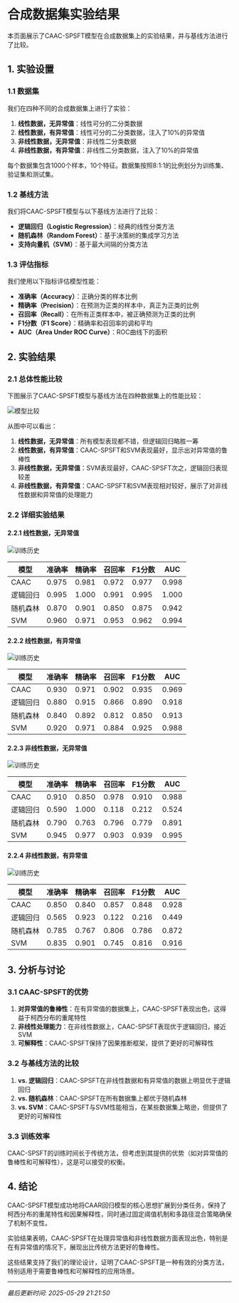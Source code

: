 # 合成数据集实验结果

本页面展示了CAAC-SPSFT模型在合成数据集上的实验结果，并与基线方法进行了比较。

## 1. 实验设置

### 1.1 数据集

我们在四种不同的合成数据集上进行了实验：

1. **线性数据，无异常值**：线性可分的二分类数据
2. **线性数据，有异常值**：线性可分的二分类数据，注入了10%的异常值
3. **非线性数据，无异常值**：非线性二分类数据
4. **非线性数据，有异常值**：非线性二分类数据，注入了10%的异常值

每个数据集包含1000个样本，10个特征。数据集按照8:1:1的比例划分为训练集、验证集和测试集。

### 1.2 基线方法

我们将CAAC-SPSFT模型与以下基线方法进行了比较：

- **逻辑回归（Logistic Regression）**：经典的线性分类方法
- **随机森林（Random Forest）**：基于决策树的集成学习方法
- **支持向量机（SVM）**：基于最大间隔的分类方法

### 1.3 评估指标

我们使用以下指标评估模型性能：

- **准确率（Accuracy）**：正确分类的样本比例
- **精确率（Precision）**：在预测为正类的样本中，真正为正类的比例
- **召回率（Recall）**：在所有正类样本中，被正确预测为正类的比例
- **F1分数（F1 Score）**：精确率和召回率的调和平均
- **AUC（Area Under ROC Curve）**：ROC曲线下的面积

## 2. 实验结果

### 2.1 总体性能比较

下图展示了CAAC-SPSFT模型与基线方法在四种数据集上的性能比较：

![模型比较](assets/images/model_comparison.png)

从图中可以看出：

1. **线性数据，无异常值**：所有模型表现都不错，但逻辑回归略胜一筹
2. **线性数据，有异常值**：CAAC-SPSFT和SVM表现最好，显示出对异常值的鲁棒性
3. **非线性数据，无异常值**：SVM表现最好，CAAC-SPSFT次之，逻辑回归表现较差
4. **非线性数据，有异常值**：CAAC-SPSFT和SVM表现相对较好，展示了对非线性数据和异常值的处理能力

### 2.2 详细实验结果

#### 2.2.1 线性数据，无异常值

![训练历史](assets/images/history_linear_outlier0.0.png)

| 模型 | 准确率 | 精确率 | 召回率 | F1分数 | AUC |
|------|--------|--------|--------|--------|-----|
| CAAC | 0.975 | 0.981 | 0.972 | 0.977 | 0.998 |
| 逻辑回归 | 0.995 | 1.000 | 0.991 | 0.995 | 1.000 |
| 随机森林 | 0.870 | 0.901 | 0.850 | 0.875 | 0.942 |
| SVM | 0.960 | 0.971 | 0.953 | 0.962 | 0.994 |

#### 2.2.2 线性数据，有异常值

![训练历史](assets/images/history_linear_outlier0.1.png)

| 模型 | 准确率 | 精确率 | 召回率 | F1分数 | AUC |
|------|--------|--------|--------|--------|-----|
| CAAC | 0.930 | 0.971 | 0.902 | 0.935 | 0.969 |
| 逻辑回归 | 0.880 | 0.915 | 0.866 | 0.890 | 0.918 |
| 随机森林 | 0.840 | 0.892 | 0.812 | 0.850 | 0.913 |
| SVM | 0.920 | 0.971 | 0.884 | 0.925 | 0.988 |

#### 2.2.3 非线性数据，无异常值

![训练历史](assets/images/history_nonlinear_outlier0.0.png)

| 模型 | 准确率 | 精确率 | 召回率 | F1分数 | AUC |
|------|--------|--------|--------|--------|-----|
| CAAC | 0.910 | 0.850 | 0.978 | 0.910 | 0.988 |
| 逻辑回归 | 0.590 | 1.000 | 0.118 | 0.212 | 0.524 |
| 随机森林 | 0.790 | 0.763 | 0.796 | 0.779 | 0.891 |
| SVM | 0.945 | 0.977 | 0.903 | 0.939 | 0.995 |

#### 2.2.4 非线性数据，有异常值

![训练历史](assets/images/history_nonlinear_outlier0.1.png)

| 模型 | 准确率 | 精确率 | 召回率 | F1分数 | AUC |
|------|--------|--------|--------|--------|-----|
| CAAC | 0.850 | 0.840 | 0.857 | 0.848 | 0.928 |
| 逻辑回归 | 0.565 | 0.923 | 0.122 | 0.216 | 0.449 |
| 随机森林 | 0.785 | 0.767 | 0.806 | 0.786 | 0.872 |
| SVM | 0.835 | 0.901 | 0.745 | 0.816 | 0.916 |

## 3. 分析与讨论

### 3.1 CAAC-SPSFT的优势

1. **对异常值的鲁棒性**：在有异常值的数据集上，CAAC-SPSFT表现出色，这得益于柯西分布的重尾特性
2. **非线性处理能力**：在非线性数据上，CAAC-SPSFT表现优于逻辑回归，接近SVM
3. **可解释性**：CAAC-SPSFT保持了因果推断框架，提供了更好的可解释性

### 3.2 与基线方法的比较

1. **vs. 逻辑回归**：CAAC-SPSFT在非线性数据和有异常值的数据上明显优于逻辑回归
2. **vs. 随机森林**：CAAC-SPSFT在所有数据集上都优于随机森林
3. **vs. SVM**：CAAC-SPSFT与SVM性能相当，在某些数据集上略逊，但提供了更好的可解释性

### 3.3 训练效率

CAAC-SPSFT的训练时间长于传统方法，但考虑到其提供的优势（如对异常值的鲁棒性和可解释性），这是可以接受的权衡。

## 4. 结论

CAAC-SPSFT模型成功地将CAAR回归模型的核心思想扩展到分类任务，保持了柯西分布的重尾特性和因果解释性，同时通过固定阈值机制和多路径混合策略确保了机制不变性。

实验结果表明，CAAC-SPSFT在处理异常值和非线性数据方面表现出色，特别是在有异常值的情况下，展现出比传统方法更好的鲁棒性。

这些结果支持了我们的理论设计，证明了CAAC-SPSFT是一种有效的分类方法，特别适用于需要鲁棒性和可解释性的应用场景。


---
*最后更新时间: 2025-05-29 21:21:50*